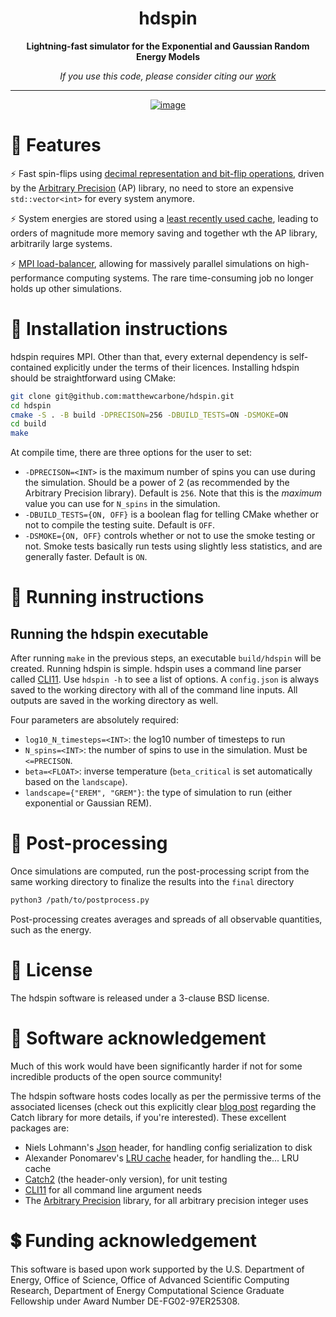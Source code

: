 <div align=center>

# hdspin

**Lightning-fast simulator for the Exponential and Gaussian Random Energy Models** <br>

_If you use this code, please consider citing our [work](https://doi.org/10.1103/PhysRevE.106.024603)_ <br> 

---

[![image](https://github.com/matthewcarbone/hdspin/actions/workflows/build.yaml/badge.svg)](https://github.com/matthewcarbone/hdspin/actions/workflows/build.yaml)
<!-- [![image](https://github.com/matthewcarbone/hdspin/actions/workflows/tests.yml/badge.svg)](https://github.com/matthewcarbone/hdspin/actions/workflows/tests.yml) -->

</div>

# 🚀 Features

⚡ Fast spin-flips using [decimal representation and bit-flip operations](https://github.com/matthewcarbone/hdspin/blob/master/inc/spin.h), driven by the [Arbitrary Precision](https://www.codeproject.com/Articles/5319814/Arbitrary-Precision-Easy-to-use-Cplusplus-Library) (AP) library, no need to store an expensive `std::vector<int>` for every system anymore.

⚡ System energies are stored using a [least recently used cache](https://www.geeksforgeeks.org/lru-cache-implementation/), leading to orders of magnitude more memory saving and together wth the AP library, arbitrarily large systems.

⚡ [MPI load-balancer](https://github.com/matthewcarbone/hdspin/blob/master/src/main_utils.cpp), allowing for massively parallel simulations on high-performance computing systems. The rare time-consuming job no longer holds up other simulations.

# 📕 Installation instructions

hdspin requires MPI. Other than that, every external dependency is self-contained explicitly under the terms of their licences. Installing hdspin should be straightforward using CMake:

```bash
git clone git@github.com:matthewcarbone/hdspin.git
cd hdspin
cmake -S . -B build -DPRECISON=256 -DBUILD_TESTS=ON -DSMOKE=ON
cd build
make
```


At compile time, there are three options for the user to set:
* `-DPRECISON=<INT>` is the maximum number of spins you can use during the simulation. Should be a power of 2 (as recommended by the Arbitrary Precision library). Default is `256`. Note that this is the _maximum_ value you can use for `N_spins` in the simulation.
* `-DBUILD_TESTS={ON, OFF}` is a boolean flag for telling CMake whether or not to compile the testing suite. Default is `OFF`.
* `-DSMOKE={ON, OFF}` controls whether or not to use the smoke testing or not. Smoke tests basically run tests using slightly less statistics, and are generally faster. Default is `ON`.

# 📗 Running instructions

## Running the hdspin executable

After running `make` in the previous steps, an executable `build/hdspin` will be created. Running hdspin is simple. hdspin uses a command line parser called [CLI11](https://github.com/CLIUtils/CLI11). Use `hdspin -h` to see a list of options. A `config.json` is always saved to the working directory with all of the command line inputs. All outputs are saved in the working directory as well.

Four parameters are absolutely required:
* `log10_N_timesteps=<INT>`: the log10 number of timesteps to run 
* `N_spins=<INT>`: the number of spins to use in the simulation. Must be `<=PRECISON`.
* `beta=<FLOAT>`: inverse temperature (`beta_critical` is set automatically based on the `landscape`).
* `landscape={"EREM", "GREM"}`: the type of simulation to run (either exponential or Gaussian REM).


# 📘 Post-processing

Once simulations are computed, run the post-processing script from the same working directory to finalize the results into the `final` directory

```bash
python3 /path/to/postprocess.py
```

Post-processing creates averages and spreads of all observable quantities, such as the energy.

# 🔨 License

The hdspin software is released under a 3-clause BSD license.


# 🙏 Software acknowledgement

Much of this work would have been significantly harder if not for some incredible products of the open source community! 

The hdspin software hosts codes locally as per the permissive terms of the associated licenses (check out this explicitly clear [blog post](https://levelofindirection.com/blog/unit-testing-in-cpp-and-objective-c-just-got-ridiculously-easier-still.html) regarding the Catch library for more details, if you're interested). These excellent packages are:

- Niels Lohmann's [Json](https://github.com/nlohmann/json) header, for handling config serialization to disk
- Alexander Ponomarev's [LRU cache](https://github.com/lamerman/cpp-lru-cache) header, for handling the... LRU cache
- [Catch2](https://github.com/catchorg/Catch2) (the header-only version), for unit testing
- [CLI11](https://github.com/CLIUtils/CLI11) for all command line argument needs
- The [Arbitrary Precision](https://www.codeproject.com/Articles/5319814/Arbitrary-Precision-Easy-to-use-Cplusplus-Library) library, for all arbitrary precision integer uses

# 💲 Funding acknowledgement

This software is based upon work supported by the U.S. Department of Energy, Office of Science, Office of Advanced Scientific Computing Research, Department of Energy Computational Science Graduate Fellowship under Award Number DE-FG02-97ER25308.

